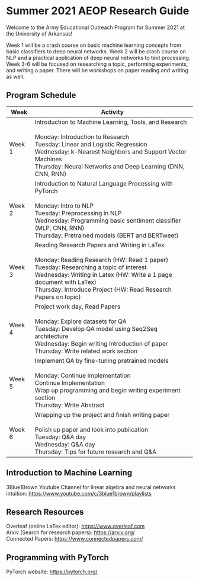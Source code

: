 # Summer 2021 AEOP Research Guide
Welcome to the Army Educational Outreach Program for Summer 2021 at the University of Arkansas!

Week 1 will be a crash course on basic machine learning concepts from basic classifiers to deep neural networks. Week 2 will be crash course on NLP and a practical application of deep neural networks to text processing. Week 3-6 will be focused on researching a topic, performing experiments, and writing a paper. There will be workshops on paper reading and writing as well. 

## Program Schedule
| Week  | Activity |
| ------------- | ------------- |
| Week 1  | Introduction to Machine Learning, Tools, and Research <br><br> Monday: Introduction to Research <br> Tuesday: Linear and Logistic Regression <br> Wednesday: k-Nearest Neighbors and Support Vector Machines <br> Thursday: Neural Networks and Deep Learning (DNN, CNN, RNN)|
| Week 2 | Introduction to Natural Language Processing with PyTorch <br><br> Monday: Intro to NLP <br> Tuesday: Preprocessing in NLP <br> Wednesday: Programming basic sentiment classifier (MLP, CNN, RNN) <br> Thursday: Pretrained models (BERT and BERTweet) |
| Week 3 | Reading Research Papers and Writing in LaTex <br><br> Monday: Reading Research (HW: Read 1 paper) <br> Tuesday: Researching a topic of interest <br> Wednesday: Writing in Latex (HW: Write a 1 page document with LaTex) <br> Thursday: Introduce Project (HW: Read Research Papers on topic) |
| Week 4 | Project work day, Read Papers <br><br> Monday: Explore datasets for QA <br> Tuesday: Develop QA model using Seq2Seq architecture <br> Wednesday: Begin writing Introduction of paper <br> Thursday: Write related work section |
| Week 5 | Implement QA by fine-tuning pretrained models <br><br> Monday: Continue Implementation <br> Continue Implementation <br> Wrap up programming and begin writing experiment section <br> Thursday: Write Abstract |
| Week 6 | Wrapping up the project and finish writing paper <br><br> Polish up paper and look into publication <br> Tuesday: Q&A day <br> Wednesday: Q&A day <br> Thursday: Tips for future research and Q&A |



## Introduction to Machine Learning
3Blue1Brown Youtube Channel for linear algebra and neural networks intuition: https://www.youtube.com/c/3blue1brown/playlists


## Research Resources
Overleaf (online LaTex editor): https://www.overleaf.com <br>
Arxiv (Search for research papers): https://arxiv.org/ <br>
Connected Papers: https://www.connectedpapers.com/


## Programming with PyTorch
PyTorch website: https://pytorch.org/

